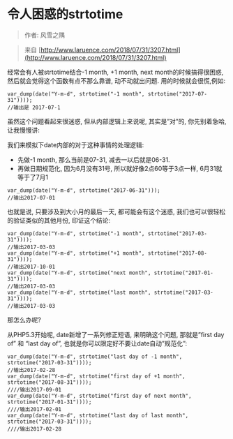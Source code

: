# 令人困惑的strtotime
>作者: 风雪之隅

>来自 [http://www.laruence.com/2018/07/31/3207.html](http://www.laruence.com/2018/07/31/3207.html)

经常会有人被strtotime结合-1 month, +1 month, next month的时候搞得很困惑, 然后就会觉得这个函数有点不那么靠谱, 动不动就出问题. 用的时候就会很慌,例如:
```
var_dump(date("Y-m-d", strtotime("-1 month", strtotime("2017-07-31"))));
//输出是 2017-07-1
```
虽然这个问题看起来很迷惑, 但从内部逻辑上来说呢, 其实是”对”的, 你先别着急哈, 让我慢慢讲:

我们来模拟下date内部的对于这种事情的处理逻辑:
* 先做-1 month, 那么当前是07-31, 减去一以后就是06-31.
* 再做日期规范化, 因为6月没有31号, 所以就好像2点60等于3点一样, 6月31就等于了7月1
```
var_dump(date("Y-m-d", strtotime("2017-06-31")));
//输出2017-07-01
```
也就是说, 只要涉及到大小月的最后一天, 都可能会有这个迷惑, 我们也可以很轻松的验证类似的其他月份, 印证这个结论:
```
var_dump(date("Y-m-d", strtotime("-1 month", strtotime("2017-03-31"))));
//输出2017-03-03
var_dump(date("Y-m-d", strtotime("+1 month", strtotime("2017-08-31"))));
//输出2017-10-01
var_dump(date("Y-m-d", strtotime("next month", strtotime("2017-01-31"))));
//输出2017-03-03
var_dump(date("Y-m-d", strtotime("last month", strtotime("2017-03-31"))));
//输出2017-03-03
```

那怎么办呢?

从PHP5.3开始呢, date新增了一系列修正短语, 来明确这个问题, 那就是”first day of” 和 “last day of”, 也就是你可以限定好不要让date自动”规范化”:
```
var_dump(date("Y-m-d", strtotime("last day of -1 month", strtotime("2017-03-31"))));
//输出2017-02-28
var_dump(date("Y-m-d", strtotime("first day of +1 month", strtotime("2017-08-31"))));
////输出2017-09-01
var_dump(date("Y-m-d", strtotime("first day of next month", strtotime("2017-01-31"))));
////输出2017-02-01
var_dump(date("Y-m-d", strtotime("last day of last month", strtotime("2017-03-31"))));
////输出2017-02-28
```
